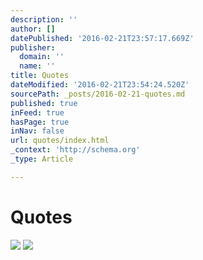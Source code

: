 ```yaml
---
description: ''
author: []
datePublished: '2016-02-21T23:57:17.669Z'
publisher:
  domain: ''
  name: ''
title: Quotes
dateModified: '2016-02-21T23:54:24.520Z'
sourcePath: _posts/2016-02-21-quotes.md
published: true
inFeed: true
hasPage: true
inNav: false
url: quotes/index.html
_context: 'http://schema.org'
_type: Article

---
```

# Quotes
![](https://the-grid-user-content.s3-us-west-2.amazonaws.com/706d74ba-c161-41ba-8070-bfd8ea9dfbf5.png)
![](https://the-grid-user-content.s3-us-west-2.amazonaws.com/7de16745-0fd6-4c0c-8be0-ee0aca8ea016.png)